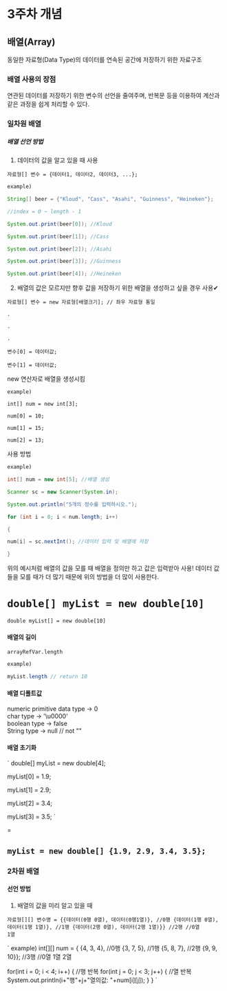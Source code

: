# 3주차 개념
## 배열(Array)
동일한 자료형(Data Type)의 데이터를 연속된 공간에 저장하기 위한 자료구조

### 배열 사용의 장점
연관된 데이터를 저장하기 위한 변수의 선언을 줄여주며, 반복문 등을 이용하여 계산과 같은 과정을 쉽게 처리할 수 있다.


### 일차원 배열
##### 배열 선언 방법

1) 데이터의 값을 알고 있을 때 사용

`
자료형[] 변수 = {데이터1, 데이터2, 데이터3, ...};
`


```java
example)

String[] beer = {"Kloud", "Cass", "Asahi", "Guinness", "Heineken"};

//index = 0 ~ length - 1

System.out.print(beer[0]); //Kloud

System.out.print(beer[1]); //Cass

System.out.print(beer[2]); //Asahi

System.out.print(beer[3]); //Guinness

System.out.print(beer[4]); //Heineken
```


2) 배열의 값은 모르지만 향후 값을 저장하기 위한 배열을 생성하고 싶을 경우 사용✔


```
자료형[] 변수 = new 자료형[배열크기]; // 좌우 자료형 통일

.

.

.

변수[0] = 데이터값;

변수[1] = 데이터값;
```


new 연산자로 배열을 생성시킴


```
example)

int[] num = new int[3];

num[0] = 10;

num[1] = 15;

num[2] = 13;
```


사용 방법


```java
example)

int[] num = new int[5]; //배열 생성

Scanner sc = new Scanner(System.in);

System.out.println("5개의 정수를 입력하시오.");

for (int i = 0; i < num.length; i++)

{

num[i] = sc.nextInt(); //데이터 입력 및 배열에 저장

}

```


위의 예시처럼 배열의 값을 모를 때 배열을 정의만 하고 값은 입력받아 사용!
데이터 값들을 모를 때가 더 많기 때문에 위의 방법을 더 많이 사용한다.


`double[] myList = new double[10]`
=
`double myList[] = new double[10]`



#### 배열의 길이


`
arrayRefVar.length
`


```java
example)

myList.length // return 10
```


#### 배열 디폴트값


numeric primitive data type -> 0 <br>
char type -> '\u0000' <br>
boolean type -> false <br>
String type -> null // not ""


#### 배열 초기화

`
double[] myList = new double[4];

myList[0] = 1.9;

myList[1] = 2.9;

myList[2] = 3.4;

myList[3] = 3.5;
`

=

`
myList = new double[] {1.9, 2.9, 3.4, 3.5};
`
---

### 2차원 배열

#### 선언 방법

1) 배열의 값을 미리 알고 있을 때

`
자료형[][] 변수명 = {{데이터(0행 0열), 데이터(0행1열)}, //0행
			{데이터(1행 0열), 데이터(1행 1열)}, //1행
			{데이터(2행 0열), 데이터(2행 1열)}} //2행
        		//0열              1열
`


`
example)
int[][] num = { {4, 3, 4}, //0행
                {3, 7, 5}, //1행
                {5, 8, 7}, //2행
                {9, 9, 10}}; //3행
               //0열 1열 2열
               
for(int i = 0; i < 4; i++) { //행 반복
  for(int j = 0; j < 3; j++) { //열 반복
    System.out.println(i+"행"+j+"열의값: "+num[i][j]);
  }
}
`
